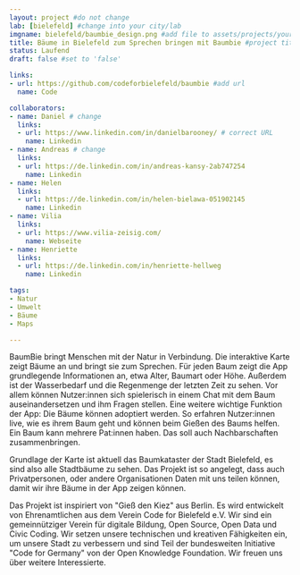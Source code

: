 ```yaml
---
layout: project #do not change
lab: [bielefeld] #change into your city/lab
imgname: bielefeld/baumbie_design.png #add file to assets/projects/your city
title: Bäume in Bielefeld zum Sprechen bringen mit Baumbie #project title
status: Laufend
draft: false #set to 'false'

links:
- url: https://github.com/codeforbielefeld/baumbie #add url
  name: Code

collaborators:
- name: Daniel # change
  links:
  - url: https://www.linkedin.com/in/danielbarooney/ # correct URL
    name: Linkedin
- name: Andreas # change
  links:
  - url: https://de.linkedin.com/in/andreas-kansy-2ab747254
    name: Linkedin
- name: Helen
  links:
  - url: https://de.linkedin.com/in/helen-bielawa-051902145
    name: Linkedin
- name: Vilia
  links:
  - url: https://www.vilia-zeisig.com/
    name: Webseite
- name: Henriette
  links:
  - url: https://de.linkedin.com/in/henriette-hellweg
    name: Linkedin

tags:
- Natur
- Umwelt
- Bäume
- Maps

---
```

BaumBie bringt Menschen mit der Natur in Verbindung. Die interaktive Karte zeigt Bäume an und bringt sie zum Sprechen. Für jeden Baum zeigt die App grundlegende Informationen an, etwa Alter, Baumart oder Höhe. Außerdem ist der Wasserbedarf und die Regenmenge der letzten Zeit zu sehen. Vor allem können Nutzer:innen sich spielerisch in einem Chat mit dem Baum auseinandersetzen und ihm Fragen stellen. Eine weitere wichtige Funktion der App: Die Bäume können adoptiert werden. So erfahren Nutzer:innen live, wie es ihrem Baum geht und können beim Gießen des Baums helfen. Ein Baum kann mehrere Pat:innen haben. Das soll auch Nachbarschaften zusammenbringen.

Grundlage der Karte ist aktuell das Baumkataster der Stadt Bielefeld, es sind also alle Stadtbäume zu sehen. Das Projekt ist so angelegt, dass auch Privatpersonen, oder andere Organisationen Daten mit uns teilen können, damit wir ihre Bäume in der App zeigen können.

Das Projekt ist inspiriert von "Gieß den Kiez" aus Berlin. Es wird entwickelt von Ehrenamtlichen aus dem Verein Code for Bielefeld e.V. Wir sind ein gemeinnütziger Verein für digitale Bildung, Open Source, Open Data und Civic Coding. Wir setzen unsere technischen und kreativen Fähigkeiten ein, um unsere Stadt zu verbessern und sind Teil der bundesweiten Initiative "Code for Germany" von der Open Knowledge Foundation. Wir freuen uns über weitere Interessierte.